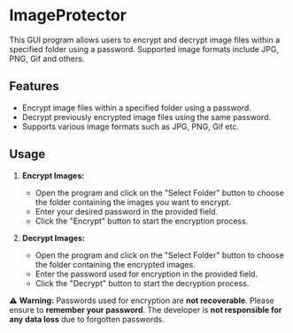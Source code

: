 # ImageProtector
This GUI program allows users to encrypt and decrypt image files within a specified folder using a password. Supported image formats include JPG, PNG, Gif and others.

## Features

- Encrypt image files within a specified folder using a password.
- Decrypt previously encrypted image files using the same password.
- Supports various image formats such as JPG, PNG, Gif etc.

## Usage

1. **Encrypt Images:**
   - Open the program and click on the "Select Folder" button to choose the folder containing the images you want to encrypt.
   - Enter your desired password in the provided field.
   - Click the "Encrypt" button to start the encryption process.

2. **Decrypt Images:**
   - Open the program and click on the "Select Folder" button to choose the folder containing the encrypted images.
   - Enter the password used for encryption in the provided field.
   - Click the "Decrypt" button to start the decryption process.

:warning: **Warning:** Passwords used for encryption are **not recoverable**. Please ensure to **remember your password**. The developer is **not responsible for any data loss** due to forgotten passwords.

